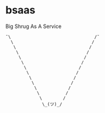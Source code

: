 # bsaas
Big Shrug As A Service

    ¯\                                /¯
      \                              /
       \                            /
        \                          /
         \                        /
          \                      /
           \                    /
            \                  /
             \                /
              \              /
               \            /
                \          /
                 \        /
                  \_(ツ)_/
